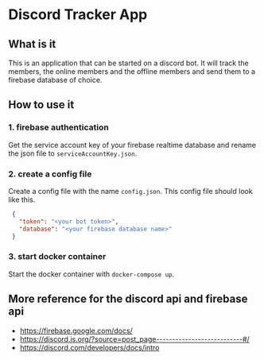 # Discord Tracker App

## What is it
This is an application that can be started on a discord bot. It will track the members, the online members and the
 offline members and send them to a firebase database of choice.
 
 ## How to use it
 
 ### 1. firebase authentication
 
 Get the service account key of your firebase realtime database and rename the json file to `serviceAccountKey.json`.
 
 ### 2. create a config file
 
 Create a config file with the name `config.json`. This config file should look like this.
 
 ```json
  {
    "token": "<your bot token>",
    "database": "<your firebase database name>"
  }
```

### 3. start docker container

Start the docker container with `docker-compose up`.

## More reference for the discord api and firebase api

- https://firebase.google.com/docs/
- https://discord.js.org/?source=post_page---------------------------#/
- https://discord.com/developers/docs/intro